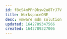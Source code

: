 ```yaml
---
id: f8cS4mPPn9ksw2u8TrJ7V
title: WorkspaceONE
desc: vmware mdm solution
updated: 1642789347566
created: 1642789327006
---
```



